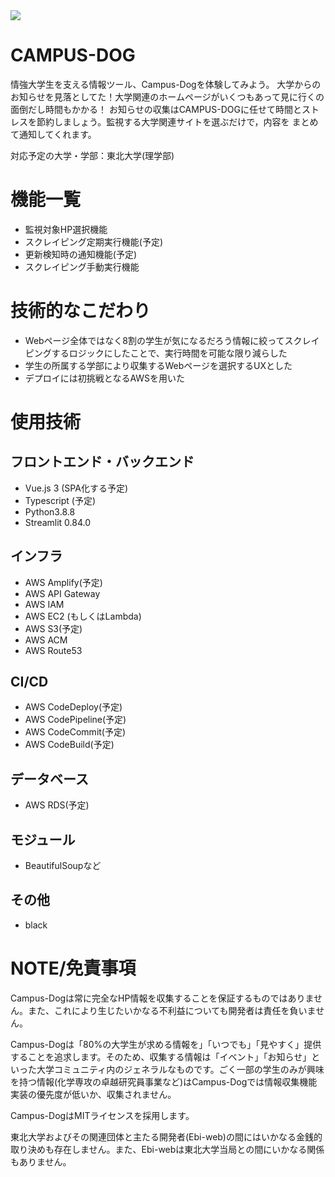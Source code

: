 <img src='https://www.tohoku.ac.jp/japanese/share/img/logo_header.png'>

# CAMPUS-DOG
情強大学生を支える情報ツール、Campus-Dogを体験してみよう。
大学からのお知らせを見落としてた！大学関連のホームページがいくつもあって見に行くの面倒だし時間もかかる！
お知らせの収集はCAMPUS-DOGに任せて時間とストレスを節約しましょう。監視する大学関連サイトを選ぶだけで，内容を
まとめて通知してくれます。

対応予定の大学・学部：東北大学(理学部)

# 機能一覧

- 監視対象HP選択機能
- スクレイピング定期実行機能(予定)
- 更新検知時の通知機能(予定)
- スクレイピング手動実行機能

# 技術的なこだわり

- Webページ全体ではなく8割の学生が気になるだろう情報に絞ってスクレイピングするロジックにしたことで、実行時間を可能な限り減らした
- 学生の所属する学部により収集するWebページを選択するUXとした
- デプロイには初挑戦となるAWSを用いた

# 使用技術

## フロントエンド・バックエンド
- Vue.js 3 (SPA化する予定)
- Typescript (予定)
- Python3.8.8
- Streamlit 0.84.0

## インフラ
- AWS Amplify(予定)
- AWS API Gateway
- AWS IAM
- AWS EC2 (もしくはLambda)
- AWS S3(予定)
- AWS ACM
- AWS Route53

## CI/CD
- AWS CodeDeploy(予定)
- AWS CodePipeline(予定)
- AWS CodeCommit(予定)
- AWS CodeBuild(予定)

## データベース
- AWS RDS(予定)

## モジュール
- BeautifulSoupなど

## その他
- black

# NOTE/免責事項

<p>Campus-Dogは常に完全なHP情報を収集することを保証するものではありません。また、これにより生じたいかなる不利益についても開発者は責任を負いません。</p>
<p>Campus-Dogは「80%の大学生が求める情報を」「いつでも」「見やすく」提供することを追求します。そのため、収集する情報は「イベント」「お知らせ」といった大学コミュニティ内のジェネラルなものです。ごく一部の学生のみが興味を持つ情報(化学専攻の卓越研究員事業など)はCampus-Dogでは情報収集機能実装の優先度が低いか、収集されません。</p>
<p>Campus-DogはMITライセンスを採用します。</p>
<p>東北大学およびその関連団体と主たる開発者(Ebi-web)の間にはいかなる金銭的取り決めも存在しません。また、Ebi-webは東北大学当局との間にいかなる関係もありません。</p>

